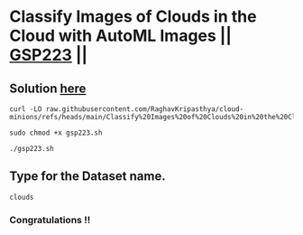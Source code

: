 # Classify Images of Clouds in the Cloud with AutoML Images || [GSP223](https://www.cloudskillsboost.google/focuses/8406?parent=catalog) ||

## Solution [here](https://youtu.be/oVRkruz0t28)


```
curl -LO raw.githubusercontent.com/RaghavKripasthya/cloud-minions/refs/heads/main/Classify%20Images%20of%20Clouds%20in%20the%20Cloud%20with%20AutoML%20Images/gsp223.sh

sudo chmod +x gsp223.sh

./gsp223.sh
```
## Type for the Dataset name.
```
clouds
```

### Congratulations !!
